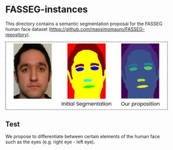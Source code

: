 # FASSEG-instances
This directory contains a semantic segmentation proposal for the FASSEG human face dataset (https://github.com/massimomauro/FASSEG-repository).

![alt text](https://github.com/Jeremy-Chopin/FASSEG-instances/blob/main/src/fasseg_chgt.png?raw=true)

## Test

We propose to differentiate between certain elements of the human face such as the eyes (e.g. right eye - left eye).
